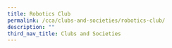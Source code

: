 ```yaml
---
title: Robotics Club
permalink: /cca/clubs-and-societies/robotics-club/
description: ""
third_nav_title: Clubs and Societies
---
```

